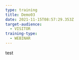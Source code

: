 ```yaml
---
type: training
title: Demo03
date: 2021-11-15T08:57:29.353Z
target-audience:
  - VISITOR
training-type:
  - WEBINAR
---
```

test